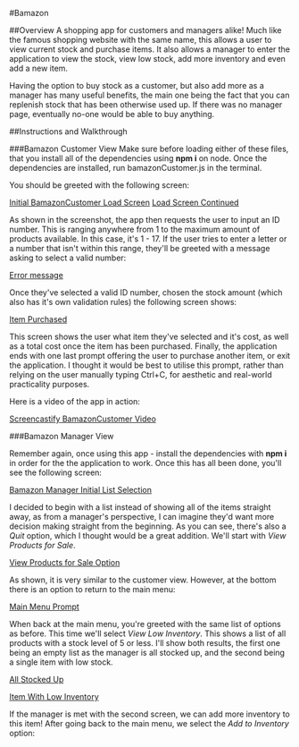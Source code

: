 #Bamazon

##Overview
A shopping app for customers and managers alike! Much like the famous shopping website with the same name, this allows a user to view current stock and purchase items. It also allows a manager to enter the application to view the stock, view low stock, add more inventory and even add a new item.

Having the option to buy stock as a customer, but also add more as a manager has many useful benefits, the main one being the fact that you can replenish stock that has been otherwise used up. If there was no manager page, eventually no-one would be able to buy anything.


##Instructions and Walkthrough

###Bamazon Customer View
Make sure before loading either of these files, that you install all of the dependencies using **npm i** on node.
Once the dependencies are installed, run bamazonCustomer.js in the terminal.

You should be greeted with the following screen:

[Initial BamazonCustomer Load Screen](images/bcuststart.jpg)
[Load Screen Continued](images/bcuststart2.jpg)

As shown in the screenshot, the app then requests the user to input an ID number. This is ranging anywhere from 1 to the maximum amount of products available. In this case, it's 1 - 17. If the user tries to enter a letter or a number that isn't within this range, they'll be greeted with a message asking to select a valid number:

[Error message](images/bcustvalidation.jpg)

Once they've selected a valid ID number, chosen the stock amount (which also has it's own validation rules) the following screen shows:

[Item Purchased](images/bcustpurchase.jpg)

This screen shows the user what item they've selected and it's cost, as well as a total cost once the item has been purchased. 
Finally, the application ends with one last prompt offering the user to purchase another item, or exit the application. I thought it would be best to utilise this prompt, rather than relying on the user manually typing Ctrl+C, for aesthetic and real-world practicality purposes.


Here is a video of the app in action:

[Screencastify BamazonCustomer Video](https://drive.google.com/file/d/1VzKJ8Cy6wM6HCCcyXUKEAEXtzxtzEPkw/view)

###Bamazon Manager View

Remember again, once using this app - install the dependencies with **npm i** in order for the the application to work.
Once this has all been done, you'll see the following screen:

[Bamazon Manager Initial List Selection](images/bmanagerstart.jpg)

I decided to begin with a list instead of showing all of the items straight away, as from a manager's perspective, I can imagine they'd want more decision making straight from the beginning. As you can see, there's also a *Quit* option, which I thought would be a great addition.
We'll start with *View Products for Sale*.

[View Products for Sale Option](images/bmanagerproducts.jpg)

As shown, it is very similar to the customer view. However, at the bottom there is an option to return to the main menu:

[Main Menu Prompt](images/bmanagercontinue.jpg)

When back at the main menu, you're greeted with the same list of options as before. This time we'll select *View Low Inventory*. This shows a list of all products with a stock level of 5 or less. I'll show both results, the first one being an empty list as the manager is all stocked up, and the second being a single item with low stock.

[All Stocked Up](images/bmanagernoitemslow.jpg)

[Item With Low Inventory](images/bmanagerlowstock.jpg)

If the manager is met with the second screen, we can add more inventory to this item! After going back to the main menu, we select the *Add to Inventory* option:

